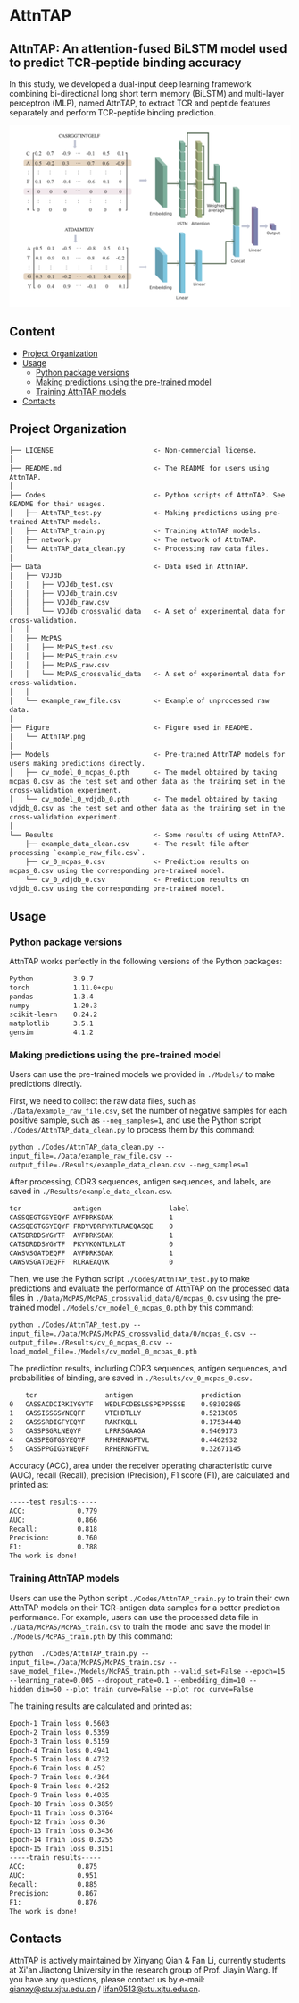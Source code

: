 ﻿AttnTAP
========

AttnTAP: An attention-fused BiLSTM model used to predict TCR-peptide binding accuracy
------------------------------------------------------------------------

In this study, we developed a dual-input deep learning framework combining bi-directional long short term memory (BiLSTM) and multi-layer perceptron (MLP), named AttnTAP, to extract TCR and peptide features separately and perform TCR-peptide binding prediction.

![](Figure/AttnTAP.png)


## Content
<!-- @import "[TOC]" {cmd="toc" depthFrom=1 depthTo=6 orderedList=false} -->

<!-- code_chunk_output -->
- [Project Organization](#project-organization)
- [Usage](#usage)
  - [Python package versions](#python-package-versions)
  - [Making predictions using the pre-trained model](#making-predictions-using-the-pre-trained-model)
  - [Training AttnTAP models](#training-attntap-models)
- [Contacts](#contacts)


<!-- /code_chunk_output -->


## Project Organization

    ├── LICENSE                         <- Non-commercial license.
    │     
    ├── README.md                       <- The README for users using AttnTAP.
    │ 
    ├── Codes                           <- Python scripts of AttnTAP. See README for their usages.
    │   ├── AttnTAP_test.py             <- Making predictions using pre-trained AttnTAP models.
    │   ├── AttnTAP_train.py            <- Training AttnTAP models.
    │   ├── network.py                  <- The network of AttnTAP.
    │   └── AttnTAP_data_clean.py       <- Processing raw data files.
    │
    ├── Data                            <- Data used in AttnTAP.
    │   ├── VDJdb
    │   │   ├── VDJdb_test.csv  
    │   │   ├── VDJdb_train.csv   
    │   │   ├── VDJdb_raw.csv   
    │   │   └── VDJdb_crossvalid_data   <- A set of experimental data for cross-validation.
    │   │ 
    │   ├── McPAS
    │   │   ├── McPAS_test.csv  
    │   │   ├── McPAS_train.csv   
    │   │   ├── McPAS_raw.csv   
    │   │   └── McPAS_crossvalid_data   <- A set of experimental data for cross-validation.
    │   │  
    │   └── example_raw_file.csv        <- Example of unprocessed raw data.
    │  
    ├── Figure                          <- Figure used in README.
    │   └── AttnTAP.png 
    │
    ├── Models                          <- Pre-trained AttnTAP models for users making predictions directly.               
    │   ├── cv_model_0_mcpas_0.pth      <- The model obtained by taking mcpas_0.csv as the test set and other data as the training set in the cross-validation experiment.
    │   └── cv_model_0_vdjdb_0.pth      <- The model obtained by taking vdjdb_0.csv as the test set and other data as the training set in the cross-validation experiment.
    │      
    └── Results                         <- Some results of using AttnTAP.
        ├── example_data_clean.csv      <- The result file after processing `example_raw_file.csv`.
        ├── cv_0_mcpas_0.csv            <- Prediction results on mcpas_0.csv using the corresponding pre-trained model.
        └── cv_0_vdjdb_0.csv            <- Prediction results on vdjdb_0.csv using the corresponding pre-trained model.

## Usage

### Python package versions

AttnTAP works perfectly in the following versions of the Python packages:

    Python          3.9.7
    torch           1.11.0+cpu
    pandas          1.3.4
    numpy           1.20.3
    scikit-learn    0.24.2
    matplotlib      3.5.1
    gensim          4.1.2

### Making predictions using the pre-trained model

Users can use the pre-trained models we provided in `./Models/` to make predictions directly.

First, we need to collect the raw data files, such as `./Data/example_raw_file.csv`, set the number of negative samples for each positive sample, such as `--neg_samples=1`, and use the Python script `./Codes/AttnTAP_data_clean.py` to process them by this command:

    python ./Codes/AttnTAP_data_clean.py --input_file=./Data/example_raw_file.csv --output_file=./Results/example_data_clean.csv --neg_samples=1

After processing, CDR3 sequences, antigen sequences, and labels, are saved in `./Results/example_data_clean.csv`.

    tcr             antigen	                label
    CASSQEGTGSYEQYF	AVFDRKSDAK              1
    CASSQEGTGSYEQYF	FRDYVDRFYKTLRAEQASQE    0
    CATSDRDDSYGYTF	AVFDRKSDAK              1
    CATSDRDDSYGYTF	PKYVKQNTLKLAT           0
    CAWSVSGATDEQFF	AVFDRKSDAK              1
    CAWSVSGATDEQFF	RLRAEAQVK               0

Then, we use the Python script `./Codes/AttnTAP_test.py` to make predictions and evaluate the performance of AttnTAP on the processed data files in `./Data/McPAS/McPAS_crossvalid_data/0/mcpas_0.csv` using the pre-trained model `./Models/cv_model_0_mcpas_0.pth` by this command:

    python ./Codes/AttnTAP_test.py --input_file=./Data/McPAS/McPAS_crossvalid_data/0/mcpas_0.csv --output_file=./Results/cv_0_mcpas_0.csv --load_model_file=./Models/cv_model_0_mcpas_0.pth

The prediction results, including CDR3 sequences, antigen sequences, and probabilities of binding, are saved in `./Results/cv_0_mcpas_0.csv.`

    	tcr                 antigen                 prediction
    0	CASSACDCIRKIYGYTF   WEDLFCDESLSSPEPPSSSE    0.98302865
    1	CASSISSGSYNEQFF     VTEHDTLLY               0.5213805
    2	CASSSRDIGFYEQYF     RAKFKQLL                0.17534448
    3	CASSPSGRLNEQYF      LPRRSGAAGA              0.9469173
    4	CASSPEGTGSYEQYF     RPHERNGFTVL             0.4462932
    5	CASSPPGIGGYNEQFF    RPHERNGFTVL             0.32671145

Accuracy (ACC), area under the receiver operating characteristic curve (AUC), recall (Recall), precision (Precision), F1 score (F1), are calculated and printed as:

    -----test results-----
    ACC:             0.779
    AUC:             0.866
    Recall:          0.818
    Precision:       0.760
    F1:              0.788
    The work is done!

### Training AttnTAP models

Users can use the Python script `./Codes/AttnTAP_train.py` to train their own AttnTAP models on their TCR-antigen data samples for a better prediction performance. For example, users can use the processed data file in `./Data/McPAS/McPAS_train.csv` to train the model and save the model in `./Models/McPAS_train.pth` by this command:

    python  ./Codes/AttnTAP_train.py --input_file=./Data/McPAS/McPAS_train.csv --save_model_file=./Models/McPAS_train.pth --valid_set=False --epoch=15 --learning_rate=0.005 --dropout_rate=0.1 --embedding_dim=10 --hidden_dim=50 --plot_train_curve=False --plot_roc_curve=False

The training results are calculated and printed as:
```
Epoch-1 Train loss 0.5603
Epoch-2 Train loss 0.5359
Epoch-3 Train loss 0.5159
Epoch-4 Train loss 0.4941
Epoch-5 Train loss 0.4732
Epoch-6 Train loss 0.452
Epoch-7 Train loss 0.4364
Epoch-8 Train loss 0.4252
Epoch-9 Train loss 0.4035
Epoch-10 Train loss 0.3859
Epoch-11 Train loss 0.3764
Epoch-12 Train loss 0.36
Epoch-13 Train loss 0.3436
Epoch-14 Train loss 0.3255
Epoch-15 Train loss 0.3151
-----train results-----
ACC:             0.875
AUC:             0.951
Recall:          0.885
Precision:       0.867
F1:              0.876
The work is done!
```

## Contacts
AttnTAP is actively maintained by Xinyang Qian & Fan Li, currently students at Xi'an Jiaotong University in the research group of Prof. Jiayin Wang.
If you have any questions, please contact us by e-mail: qianxy@stu.xjtu.edu.cn / lifan0513@stu.xjtu.edu.cn.






